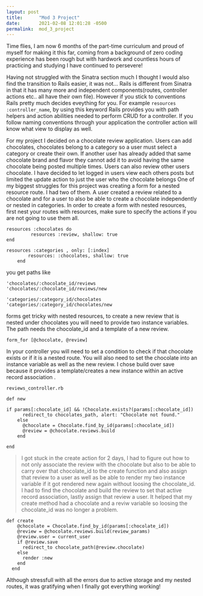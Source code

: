 ```yaml
---
layout: post
title:      "Mod 3 Project"
date:       2021-02-08 12:01:28 -0500
permalink:  mod_3_project
---
```



Time flies, I am now 6 months of the part-time curriculum and proud of myself for making it this far, coming from a background of zero coding experience has been rough but with hardwork and countless hours of practicing and studying I have continued to persevere! 

 Having not struggled with the Sinatra section much I thought I would also find the transition to Rails easier, it was not... Rails is different from Sinatra in that it has many more and independent components(routes, controller actions etc.. all have their own file). However if you stick to conventions Rails pretty much decides eveything for you. For example `resources :controller_name`, by using this keyword Rails provides you with path helpers and action abilities needed to perform CRUD for a controller. If you follow naming conventions through your application the controller action will know what view to display as well. 

 For my project I decided on a chocolate review application. Users can add chocolates, chocolates belong to a category so a user must select a category or create their own. If another user has already added that same chocolate brand and flavor they cannot add it to avoid having the same chocolate being posted multiple times. Users can also review other users chocolate. I have decided to let logged in users view each others posts but limited the update action to just the user who the chocolate belongs 
One of my biggest struggles for this project was creating a form for a nested resource route. I had two of them. A user created a review related to a chocolate and for a user to also be able to create a chocolate independently or nested in categories.
In order to create a form with nested resources, first nest your routes with resources, make sure to specify the actions if you are not going to use them all.
```
resources :chocolates do
         resources :review, shallow: true
end

resources :categories , only: [:index]
        resources: :chocolates, shallow: true
	end
```

you get paths like

```
'chocolates/:chocolate_id/reviews
'chocolates/:chocolate_id/reviews/new

'categories/:category_id/chocolates
'categories/:category_id/chocolates/new
```

forms get tricky with nested resources, to create a new review that is nested under chocolates you will need to provide two instance variables. The path needs the chocolate_id and a template of a new review. 

```
form_for [@chocolate, @review]
```

In your controller you will need to set a condition to check if that chocolate exists or if it is a nested route. You will also need to set the chocolate into an instance variable as well as the new review. I chose build over save because it provides a template/creates a new instance  within an active record association .

```
reviews_controller.rb

def new

if params[:chocolate_id] && !Chocolate.exists?(params[:chocolate_id])
      redirect_to chocolates_path, alert: "Chocolate not found."
    else
      @chocolate = Chocolate.find_by_id(params[:chocolate_id])
      @review = @chocolate.reviews.build
    end

end
```

> I got stuck in the create action for 2 days, I had to figure out how to not only associate the review with the chocolate but also to be able to carry over that chocolate_id to the create function and also assign that review to a user as well as be able to render my two instance variable if it got rendered new again without loosing the chocolate_id. 
I had to find the chocolate and build the review to set that active record association, lastly assign that review a user. It helped that my create method had a chocolate and a reviw variable so loosing the chocolate_id was no longer a problem.

```
def create
    @chocolate = Chocolate.find_by_id(params[:chocolate_id])
    @review = @chocolate.reviews.build(review_params)
    @review.user = current_user
    if @review.save
      redirect_to chocolate_path(@review.chocolate)
    else
      render :new
    end
  end
```

Although stressfull with all the errors due to active storage and my nested routes, it was gratifying when I finally got everything working!  

